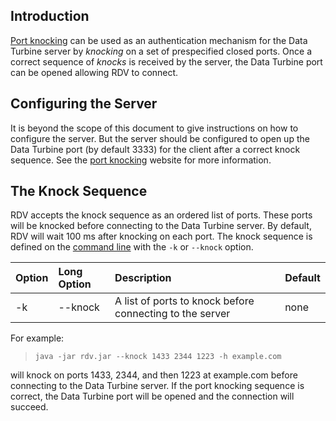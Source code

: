## Introduction ##

[Port knocking](http://www.portknocking.org/) can be used as an authentication mechanism for the Data Turbine server by _knocking_ on a set of prespecified closed ports. Once a correct sequence of _knocks_ is received by the server, the Data Turbine port can be opened allowing RDV to connect.

## Configuring the Server ##

It is beyond the scope of this document to give instructions on how to configure the server. But the server should be configured to open up the Data Turbine port (by default 3333) for the client after a correct knock sequence. See the [port knocking](http://www.portknocking.org/) website for more information.

## The Knock Sequence ##

RDV accepts the knock sequence as an ordered list of ports. These ports will be knocked before connecting to the Data Turbine server. By default, RDV will wait 100 ms after knocking on each port. The knock sequence is defined on the [command line](CommandLineOptions.md) with the `-k` or `--knock` option.

| **Option** | **Long Option** | **Description** | **Default** |
|:-----------|:----------------|:----------------|:------------|
| -k           | --knock         | A list of ports to knock before connecting to the server | none        |

For example:

> `java -jar rdv.jar --knock 1433 2344 1223 -h example.com`

will knock on ports 1433, 2344, and then 1223 at example.com before connecting to the Data Turbine server. If the port knocking sequence is correct, the Data Turbine port will be opened and the connection will succeed.